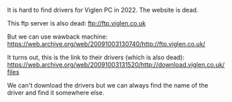It is hard to find drivers for Viglen PC in 2022. The website is dead.

This ftp server is also dead: ftp://ftp.viglen.co.uk

But we can use wawback machine: https://web.archive.org/web/20091003130740/http://ftp.viglen.co.uk/

It turns out, this is the link to their drivers (which is also dead): https://web.archive.org/web/20091003131520/http://download.viglen.co.uk/files

We can't download the drivers but we can always find the name of the driver and find it somewhere else.

